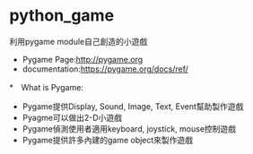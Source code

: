 # python_game
利用pygame module自己創造的小遊戲

* Pygame Page:http://pygame.org
* documentation:https://pygame.org/docs/ref/


*　What is Pygame:
  * Pygame提供Display, Sound, Image, Text, Event幫助製作遊戲
  * Pyagme可以做出2-D小遊戲
  * Pygame偵測使用者適用keyboard, joystick, mouse控制遊戲
  * Pygame提供許多內建的game object來製作遊戲
